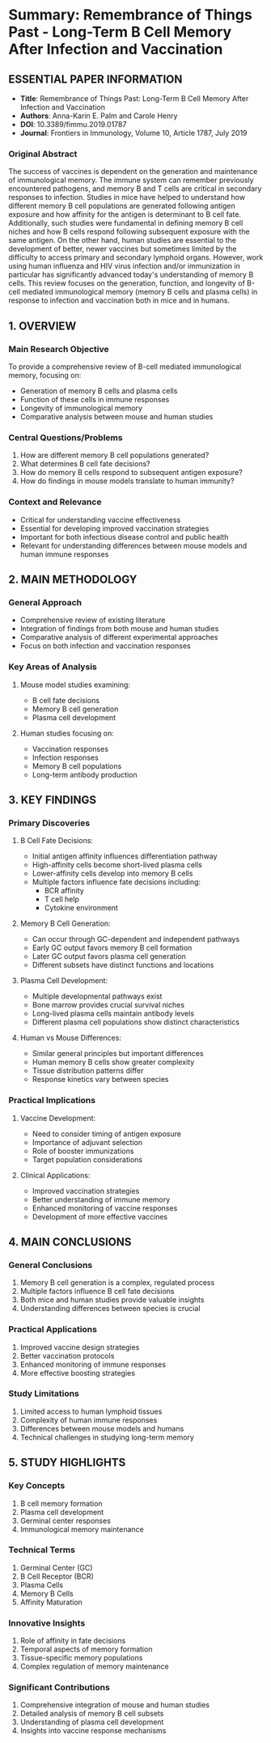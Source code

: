 # Summary: Remembrance of Things Past - Long-Term B Cell Memory After Infection and Vaccination

## ESSENTIAL PAPER INFORMATION
- **Title**: Remembrance of Things Past: Long-Term B Cell Memory After Infection and Vaccination
- **Authors**: Anna-Karin E. Palm and Carole Henry
- **DOI**: 10.3389/fimmu.2019.01787
- **Journal**: Frontiers in Immunology, Volume 10, Article 1787, July 2019

### Original Abstract
The success of vaccines is dependent on the generation and maintenance of immunological memory. The immune system can remember previously encountered pathogens, and memory B and T cells are critical in secondary responses to infection. Studies in mice have helped to understand how different memory B cell populations are generated following antigen exposure and how affinity for the antigen is determinant to B cell fate. Additionally, such studies were fundamental in defining memory B cell niches and how B cells respond following subsequent exposure with the same antigen. On the other hand, human studies are essential to the development of better, newer vaccines but sometimes limited by the difficulty to access primary and secondary lymphoid organs. However, work using human influenza and HIV virus infection and/or immunization in particular has significantly advanced today's understanding of memory B cells. This review focuses on the generation, function, and longevity of B-cell mediated immunological memory (memory B cells and plasma cells) in response to infection and vaccination both in mice and in humans.

## 1. OVERVIEW

### Main Research Objective
To provide a comprehensive review of B-cell mediated immunological memory, focusing on:
- Generation of memory B cells and plasma cells
- Function of these cells in immune responses
- Longevity of immunological memory
- Comparative analysis between mouse and human studies

### Central Questions/Problems
1. How are different memory B cell populations generated?
2. What determines B cell fate decisions?
3. How do memory B cells respond to subsequent antigen exposure?
4. How do findings in mouse models translate to human immunity?

### Context and Relevance
- Critical for understanding vaccine effectiveness
- Essential for developing improved vaccination strategies
- Important for both infectious disease control and public health
- Relevant for understanding differences between mouse models and human immune responses

## 2. MAIN METHODOLOGY

### General Approach
- Comprehensive review of existing literature
- Integration of findings from both mouse and human studies
- Comparative analysis of different experimental approaches
- Focus on both infection and vaccination responses

### Key Areas of Analysis
1. Mouse model studies examining:
   - B cell fate decisions
   - Memory B cell generation
   - Plasma cell development
   
2. Human studies focusing on:
   - Vaccination responses
   - Infection responses
   - Memory B cell populations
   - Long-term antibody production

## 3. KEY FINDINGS

### Primary Discoveries
1. B Cell Fate Decisions:
   - Initial antigen affinity influences differentiation pathway
   - High-affinity cells become short-lived plasma cells
   - Lower-affinity cells develop into memory B cells
   - Multiple factors influence fate decisions including:
     * BCR affinity
     * T cell help
     * Cytokine environment

2. Memory B Cell Generation:
   - Can occur through GC-dependent and independent pathways
   - Early GC output favors memory B cell formation
   - Later GC output favors plasma cell generation
   - Different subsets have distinct functions and locations

3. Plasma Cell Development:
   - Multiple developmental pathways exist
   - Bone marrow provides crucial survival niches
   - Long-lived plasma cells maintain antibody levels
   - Different plasma cell populations show distinct characteristics

4. Human vs Mouse Differences:
   - Similar general principles but important differences
   - Human memory B cells show greater complexity
   - Tissue distribution patterns differ
   - Response kinetics vary between species

### Practical Implications
1. Vaccine Development:
   - Need to consider timing of antigen exposure
   - Importance of adjuvant selection
   - Role of booster immunizations
   - Target population considerations

2. Clinical Applications:
   - Improved vaccination strategies
   - Better understanding of immune memory
   - Enhanced monitoring of vaccine responses
   - Development of more effective vaccines

## 4. MAIN CONCLUSIONS

### General Conclusions
1. Memory B cell generation is a complex, regulated process
2. Multiple factors influence B cell fate decisions
3. Both mice and human studies provide valuable insights
4. Understanding differences between species is crucial

### Practical Applications
1. Improved vaccine design strategies
2. Better vaccination protocols
3. Enhanced monitoring of immune responses
4. More effective boosting strategies

### Study Limitations
1. Limited access to human lymphoid tissues
2. Complexity of human immune responses
3. Differences between mouse models and humans
4. Technical challenges in studying long-term memory

## 5. STUDY HIGHLIGHTS

### Key Concepts
1. B cell memory formation
2. Plasma cell development
3. Germinal center responses
4. Immunological memory maintenance

### Technical Terms
1. Germinal Center (GC)
2. B Cell Receptor (BCR)
3. Plasma Cells
4. Memory B Cells
5. Affinity Maturation

### Innovative Insights
1. Role of affinity in fate decisions
2. Temporal aspects of memory formation
3. Tissue-specific memory populations
4. Complex regulation of memory maintenance

### Significant Contributions
1. Comprehensive integration of mouse and human studies
2. Detailed analysis of memory B cell subsets
3. Understanding of plasma cell development
4. Insights into vaccine response mechanisms